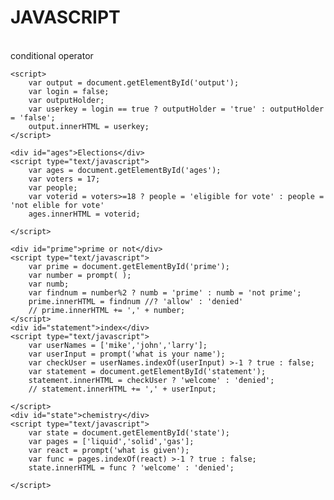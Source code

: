 # JAVASCRIPT
<html>
<head>
	<title>conditional</title>
</head>
<body>
	<script>
		var age = 22;
		var result = (age >= 18) ? 'you are eligible to vote' : 'you are not elible to vote';
		document.write(result);
	</script>
	<br>
	<script>
		var num = 9
		var ans = (num%2) ? 'prime' : 'not prime';
		document.write(ans);
	</script>
	<div id="output">conditional operator</div>

	<script>
		var output = document.getElementById('output');
		var login = false;
		var outputHolder;
		var userkey = login == true ? outputHolder = 'true' : outputHolder = 'false';
		output.innerHTML = userkey;
	</script>

	<div id="ages">Elections</div>
	<script type="text/javascript">
		var ages = document.getElementById('ages');
		var voters = 17;
		var people;
		var voterid = voters>=18 ? people = 'eligible for vote' : people = 'not elible for vote'
		ages.innerHTML = voterid;

	</script>

	<div id="prime">prime or not</div>
	<script type="text/javascript">
		var prime = document.getElementById('prime');
		var number = prompt( );
		var numb;
		var findnum = number%2 ? numb = 'prime' : numb = 'not prime';
		prime.innerHTML = findnum //? 'allow' : 'denied'
		// prime.innerHTML += ',' + number;
	</script>
	<div id="statement">index</div>
	<script type="text/javascript">
		var userNames = ['mike','john','larry'];
		var userInput = prompt('what is your name');
		var checkUser = userNames.indexOf(userInput) >-1 ? true : false;
	    var statement = document.getElementById('statement');
		statement.innerHTML = checkUser ? 'welcome' : 'denied';
		// statement.innerHTML += ',' + userInput;
		
	</script>
	<div id="state">chemistry</div>
	<script type="text/javascript">
		var state = document.getElementById('state');
		var pages = ['liquid','solid','gas'];
		var react = prompt('what is given');
		var func = pages.indexOf(react) >-1 ? true : false;
		state.innerHTML = func ? 'welcome' : 'denied';

	</script>
</body>
</html>
